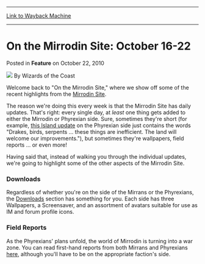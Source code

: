 
---
[Link to Wayback Machine](https://web.archive.org/web/20220117073953/https://magic.wizards.com/en/articles/archive/feature/mirrodin-site-october-16-22-2010-10-22)

[_metadata_:author]:- "Wizards of the Coast"
[_metadata_:description]:- "Welcome back to `On the Mirrodin Site,` where we show off some of the recent highlights from the Mirrodin Site. The reason we're doing this every week is that the Mirrodin Site has daily updates. That's right: every single day, at least one thing gets added to either the Mirrodin or Phyrexian side. Sure, sometimes they're short (for example, this Island update on the Phyrexian"
[_metadata_:generator]:- "Drupal 7 (http://drupal.org)"
[_metadata_:publish_date]:- "2010-10-22"
[_metadata_:title]:- "On the Mirrodin Site: October 16-22"
[_metadata_:wayback_capture_timestamp]:- "2022-01-17 07:39:53+00:00"
[_metadata_:wayback_raw_url]:- "https://web.archive.org/web/20220117073953id_/https://magic.wizards.com/en/articles/archive/feature/mirrodin-site-october-16-22-2010-10-22"
[_metadata_:wayback_url]:- "https://magic.wizards.com/en/articles/archive/feature/mirrodin-site-october-16-22-2010-10-22"
---


On the Mirrodin Site: October 16-22
===================================



 Posted in **Feature**
 on October 22, 2010 






![](https://media.magic.wizards.com/styles/auth_small/public/images/person/wizards_author.jpg)
By Wizards of the Coast











Welcome back to "On the Mirrodin Site," where we show off some of the recent highlights from the [Mirrodin Site](http://www.wizards.com/magic/mirrodin/).


The reason we're doing this every week is that the Mirrodin Site has daily updates. That's right: every single day, at *least* one thing gets added to either the Mirrodin or Phyrexian side. Sure, sometimes they're short (for example, [this Island update](http://www.wizards.com/magic/mirrodin/#islands,hotspots;U4;0;) on the Phyrexian side just contains the words "Drakes, birds, serpents ... these things are inefficient. The land will welcome our improvements."), but sometimes they're wallpapers, field reports ... or even more!


Having said that, instead of walking you through the individual updates, we're going to highlight some of the other aspects of the Mirrodin Site.


### Downloads


Regardless of whether you're on the side of the Mirrans or the Phyrexians, the [Downloads](http://www.wizards.com/magic/mirrodin/#download) section has something for you. Each side has three Wallpapers, a Screensaver, and an assortment of avatars suitable for use as IM and forum profile icons.


### Field Reports


As the Phyrexians' plans unfold, the world of Mirrodin is turning into a war zone. You can read first-hand reports from both Mirrans and Phyrexians [here](http://www.wizards.com/magic/mirrodin/#blogs), although you'll have to be on the appropriate faction's side.







